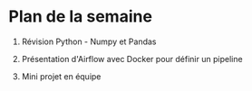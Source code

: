 # Plan de la semaine

1. Révision Python - Numpy et Pandas

2. Présentation d'Airflow avec Docker pour définir un pipeline

3. Mini projet en équipe 